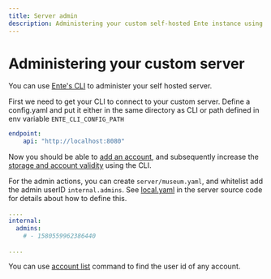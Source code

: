 ```yaml
---
title: Server admin
description: Administering your custom self-hosted Ente instance using the CLI
---
```


# Administering your custom server

You can use
[Ente's CLI](https://github.com/ente-io/ente/releases?q=tag%3Acli-v0) to
administer your self hosted server.

First we need to get your CLI to connect to your custom server. Define a
config.yaml and put it either in the same directory as CLI or path defined in
env variable `ENTE_CLI_CONFIG_PATH`

```yaml
endpoint:
    api: "http://localhost:8080"
```

Now you should be able to
[add an account](https://github.com/ente-io/ente/blob/main/cli/docs/generated/ente_account_add.md),
and subsequently increase the
[storage and account validity](https://github.com/ente-io/ente/blob/main/cli/docs/generated/ente_admin_update-subscription.md)
using the CLI.

For the admin actions, you can create `server/museum.yaml`, and whitelist add
the admin userID `internal.admins`. See
[local.yaml](https://github.com/ente-io/ente/blob/main/server/configurations/local.yaml#L211C1-L232C1)
in the server source code for details about how to define this.

```yaml
....
internal:
  admins:
    # - 1580559962386440

....
```

You can use
[account list](https://github.com/ente-io/ente/blob/main/cli/docs/generated/ente_account_list.md)
command to find the user id of any account.
